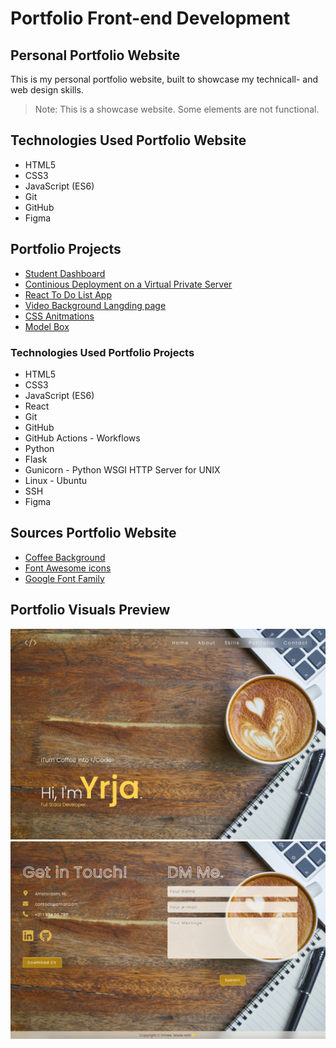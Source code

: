 # Portfolio Front-end Development

## Personal Portfolio Website

This is my personal portfolio website, built to showcase my technicall- and web design skills.

> Note: This is a showcase website. Some elements are not functional.

## Technologies Used Portfolio Website

* HTML5
* CSS3
* JavaScript (ES6)
* Git
* GitHub
* Figma

## Portfolio Projects

* [Student Dashboard](https://github.com/Yrmee/Student_Dashboard)
* [Continious Deployment on a Virtual Private Server](https://github.com/Yrmee/flask_app)
* [React To Do List App](https://github.com/Yrmee/React_ToDoListApp)
* [Video Background Langding page](https://github.com/Yrmee/Portfolio_Front-end_Development/tree/main/Portfolio_FrontEnd/projects/VideoBackground)
* [CSS Anitmations](https://github.com/Yrmee/Portfolio_Front-end_Development/tree/main/Portfolio_FrontEnd/projects/CSS_Animations)
* [Model Box](https://github.com/Yrmee/Portfolio_Front-end_Development/tree/main/Portfolio_FrontEnd/projects/model_box)

### Technologies Used Portfolio Projects

* HTML5
* CSS3
* JavaScript (ES6)
* React
* Git
* GitHub
* GitHub Actions - Workflows
* Python
* Flask
* Gunicorn - Python WSGI HTTP Server for UNIX
* Linux - Ubuntu
* SSH
* Figma

## Sources Portfolio Website

* [Coffee Background](https://freepik.com)
* [Font Awesome icons](https://fontawesome.com)
* [Google Font Family](https://fonts.google.com/specimen/Poppins)

## Portfolio Visuals Preview

![Landing page](/Portfolio_FrontEnd/images/Homepage.png)
![Contact page](/Portfolio_FrontEnd/images/Contactpage.png)
